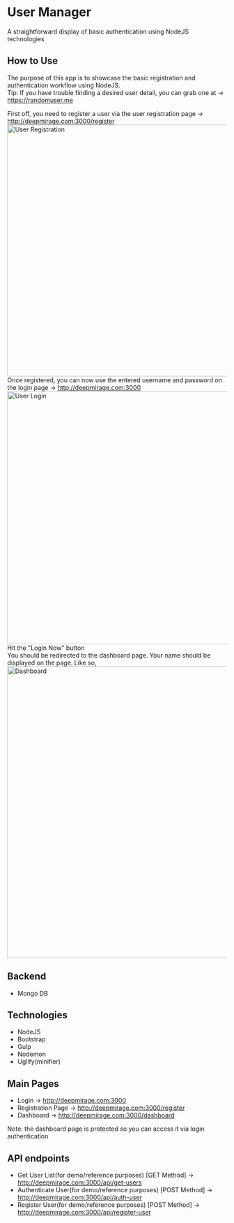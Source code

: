 # User Manager

A straightforward display of basic authentication using NodeJS technologies<br/>

## How to Use
The purpose of this app is to showcase the basic registration and authentication workflow using NodeJS.<br/>
Tip: If you have trouble finding a desired user detail, you can grab one at -> https://randomuser.me<br/>

First off, you need to register a user via the user registration page -> http://deepmirage.com:3000/register<br/>
<img src="http://deepmirage.com/git/register.png" alt="User Registration" width="576px"/>
Once registered, you can now use the entered username and password on the login page -> http://deepmirage.com:3000<br/>
<img src="http://deepmirage.com/git/login.png" alt="User Login" width="579px"/>
Hit the "Login Now" button<br/>
You should be redirected to the dashboard page. Your name should be displayed on the page. Like so,<br/>
<img src="http://deepmirage.com/git/dashboard.png" alt="Dashboard" width="668px"/>

## Backend
- Mongo DB

## Technologies
- NodeJS
- Bootstrap
- Gulp
- Nodemon
- Uglify(minifier)

## Main Pages
- Login -> http://deepmirage.com:3000
- Registration Page -> http://deepmirage.com:3000/register
- Dashboard -> http://deepmirage.com:3000/dashboard

Note: the dashboard page is protected so you can access it via login authentication

## API endpoints
- Get User List(for demo/reference purposes) [GET Method] -> http://deepmirage.com:3000/api/get-users
- Authenticate User(for demo/reference purposes) [POST Method] -> http://deepmirage.com:3000/api/auth-user
- Register User(for demo/reference purposes) [POST Method] -> http://deepmirage.com:3000/api/register-user



